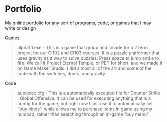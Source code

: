 # Portfolio
My online portfolio for any sort of programs, code, or games that I may write or design

Games
> alpha1.1.exe - This is a game that group and I made for a 2 term project for our CI102 and CI103 courses.  It is a puzzle platformer that uses gravity as a way to solve puzzles. Press space to jump and e to fire.  We call it Project Eternal Temple, or PET for short, and we made it on Game Maker Studio.  I did almost all of the art and some of the code with the switches, doors, and gravity.

Code
> autoexec.cfg - This is a automatically executed file for Counter Strike : Global Offensive.  It can be used for executing anything that is a config for the game, but right now I just use it to automatically set "buy binds", while allows me to purchase items in game using my numpad, rather than searching through an in-game "buy menu".
